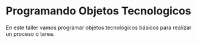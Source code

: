 # Programando Objetos Tecnologicos
En este taller vamos programar objetos tecnológicos básicos para realizar un proceso o tarea.
